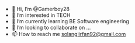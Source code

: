 - 👋 Hi, I’m @Gamerboy28
- 👀 I’m interested in TECH
- 🌱 I’m currently learning BE Software engineering
- 💞️ I’m looking to collaborate on ...
- 📫 How to reach me solangiirfan92@gmail.com

<!---
Gamerboy28/Gamerboy28 is a ✨ special ✨ repository because its `README.md` (this file) appears on your GitHub profile.
You can click the Preview link to take a look at your changes.
--->
